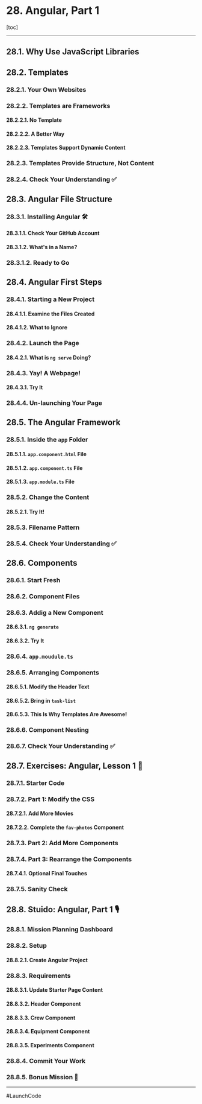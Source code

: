 # 28. Angular, Part 1

[toc]

---

## 28.1. Why Use JavaScript Libraries

## 28.2. Templates

### 28.2.1. Your Own Websites

### 28.2.2. Templates are Frameworks

#### 28.2.2.1. No Template

#### 28.2.2.2. A Better Way

#### 28.2.2.3. Templates Support Dynamic Content

### 28.2.3. Templates Provide Structure, Not Content

### 28.2.4. Check Your Understanding :white_check_mark:

## 28.3. Angular File Structure

### 28.3.1. Installing Angular :hammer_and_wrench:

#### 28.3.1.1. Check Your GitHub Account

#### 28.3.1.2. What's in a Name?

### 28.3.1.2. Ready to Go

## 28.4. Angular First Steps

### 28.4.1. Starting a New Project

#### 28.4.1.1. Examine the Files Created

#### 28.4.1.2. What to Ignore

### 28.4.2. Launch the Page

#### 28.4.2.1. What is `ng serve` Doing?

### 28.4.3. Yay! A Webpage!

#### 28.4.3.1. Try It

### 28.4.4. Un-launching Your Page

## 28.5. The Angular Framework

### 28.5.1. Inside the `app` Folder

#### 28.5.1.1. `app.component.html` File

#### 28.5.1.2. `app.component.ts` File

#### 28.5.1.3. `app.module.ts` File

### 28.5.2. Change the Content

#### 28.5.2.1. Try It!

### 28.5.3. Filename Pattern

### 28.5.4. Check Your Understanding :white_check_mark:

## 28.6. Components

### 28.6.1. Start Fresh

### 28.6.2. Component Files

### 28.6.3. Addig a New Component

#### 28.6.3.1. `ng generate`

#### 28.6.3.2. Try It

### 28.6.4. `app.moudule.ts`

### 28.6.5. Arranging Components

#### 28.6.5.1. Modify the Header Text

#### 28.6.5.2. Bring in `task-list`

#### 28.6.5.3. **This Is Why Templates Are Awesome!**

### 28.6.6. Component Nesting

### 28.6.7. Check Your Understanding :white_check_mark:

## 28.7. Exercises: Angular, Lesson 1 :runner:

### 28.7.1. Starter Code

### 28.7.2. Part 1: Modify the CSS

#### 28.7.2.1. Add More Movies

#### 28.7.2.2. Complete the `fav-photos` Component

### 28.7.3. Part 2: Add More Components

### 28.7.4. Part 3: Rearrange the Components

#### 28.7.4.1. Optional Final Touches

### 28.7.5. Sanity Check

## 28.8. Stuido: Angular, Part 1 :studio_microphone:

### 28.8.1. Mission Planning Dashboard

### 28.8.2. Setup

#### 28.8.2.1. Create Angular Project

### 28.8.3. Requirements

#### 28.8.3.1. Update Starter Page Content

#### 28.8.3.2. Header Component

#### 28.8.3.3. Crew Component

#### 28.8.3.4. Equipment Component

#### 28.8.3.5. Experiments Component

### 28.8.4. Commit Your Work

### 28.8.5. Bonus Mission :rocket:

---

#LaunchCode